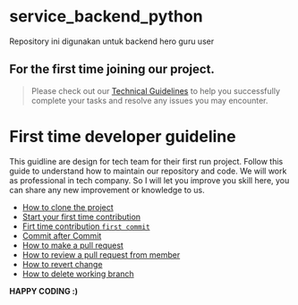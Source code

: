 # service_backend_python
Repository ini digunakan untuk backend hero guru user 

## For the first time joining our project.

> Please check out our [Technical Guidelines](#first-time-developer-guideline) to help you successfully complete your tasks and resolve any issues you may encounter.

# First time developer guideline

This guidline are design for tech team for their first run project. Follow this guide to understand how to maintain our repository and code. We will work as professional in tech company. So I will let you improve you skill here, you can share any new improvement or knowledge to us.

* [How to clone the project](/Guideline/how_to_clone_the_project.md#how-to-clone-the-project)
* [Start your first time contribution](/Guideline/start_your_first_time_contribution.md#start-your-first-time-contribution)
* [Firt time contribution `first commit`](/Guideline/firt_time_contribution_first_commit.md#firt-time-contribution-first-commit)
* [Commit after Commit](/Guideline/commit_after_commit.md#commit-after-commit)
* [How to make a pull request](/Guideline/how_to_make_a_pull_request.md#how-to-make-a-pull-request)
* [How to review a pull request from member](/Guideline/how_to_review_a_pull_request_from_member.md#how-to-review-a-pull-request-from-member)
* [How to revert change](/Guideline/how_to_revert_change.md#how-to-revert-change)
* [How to delete working branch](Guideline/how_to_delete_working_branch.md)

**HAPPY CODING :)**
